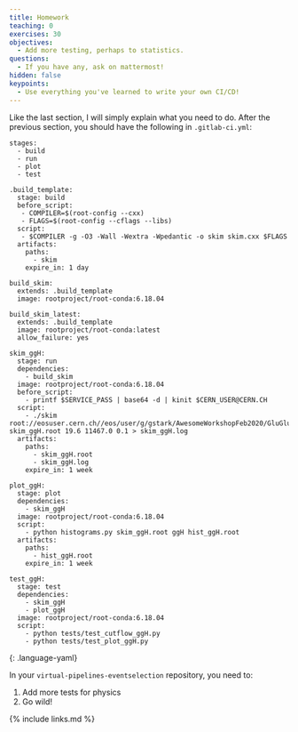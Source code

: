 ```yaml
---
title: Homework
teaching: 0
exercises: 30
objectives:
  - Add more testing, perhaps to statistics.
questions:
  - If you have any, ask on mattermost!
hidden: false
keypoints:
  - Use everything you've learned to write your own CI/CD!
---
```


Like the last section, I will simply explain what you need to do. After the previous section, you should have the following in `.gitlab-ci.yml`:

~~~
stages:
  - build
  - run
  - plot
  - test

.build_template:
  stage: build
  before_script:
   - COMPILER=$(root-config --cxx)
   - FLAGS=$(root-config --cflags --libs)
  script:
   - $COMPILER -g -O3 -Wall -Wextra -Wpedantic -o skim skim.cxx $FLAGS
  artifacts:
    paths:
      - skim
    expire_in: 1 day

build_skim:
  extends: .build_template
  image: rootproject/root-conda:6.18.04

build_skim_latest:
  extends: .build_template
  image: rootproject/root-conda:latest
  allow_failure: yes

skim_ggH:
  stage: run
  dependencies:
    - build_skim
  image: rootproject/root-conda:6.18.04
  before_script:
    - printf $SERVICE_PASS | base64 -d | kinit $CERN_USER@CERN.CH
  script:
    - ./skim root://eosuser.cern.ch//eos/user/g/gstark/AwesomeWorkshopFeb2020/GluGluToHToTauTau.root skim_ggH.root 19.6 11467.0 0.1 > skim_ggH.log
  artifacts:
    paths:
      - skim_ggH.root
      - skim_ggH.log
    expire_in: 1 week

plot_ggH:
  stage: plot
  dependencies:
    - skim_ggH
  image: rootproject/root-conda:6.18.04
  script:
    - python histograms.py skim_ggH.root ggH hist_ggH.root
  artifacts:
    paths:
      - hist_ggH.root
    expire_in: 1 week

test_ggH:
  stage: test
  dependencies:
    - skim_ggH
    - plot_ggH
  image: rootproject/root-conda:6.18.04
  script:
    - python tests/test_cutflow_ggH.py
    - python tests/test_plot_ggH.py
~~~
{: .language-yaml}

In your `virtual-pipelines-eventselection` repository, you need to:

1. Add more tests for physics
2. Go wild!

{% include links.md %}
